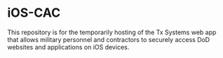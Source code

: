 # iOS-CAC
This repository is for the temporarily hosting of the Tx Systems web app that allows military personnel and contractors to securely access DoD websites and applications on iOS devices.
